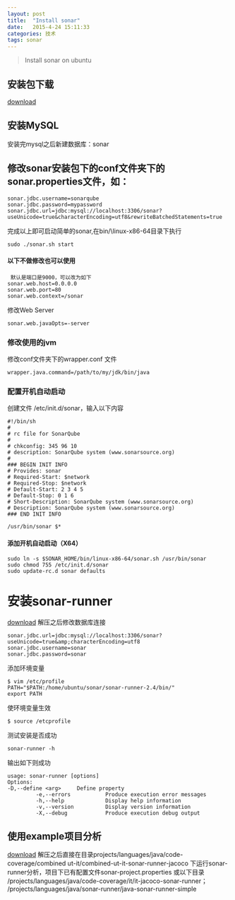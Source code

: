 ```yaml
---
layout: post
title:  "Install sonar"
date:   2015-4-24 15:11:33
categories: 技术
tags: sonar
---
```

> Install sonar on ubuntu  

## 安装包下载 
[download](http://www.sonarqube.org/downloads/)

## 安装MySQL
安装完mysql之后新建数据库：sonar

## 修改sonar安装包下的conf文件夹下的sonar.properties文件，如：
	sonar.jdbc.username=sonarqube
	sonar.jdbc.password=mypassword
	sonar.jdbc.url=jdbc:mysql://localhost:3306/sonar?useUnicode=true&characterEncoding=utf8&rewriteBatchedStatements=true

完成以上即可启动简单的sonar,在bin/\linux-x86-64目录下执行
	
	sudo ./sonar.sh start

#### 以下不做修改也可以使用

     默认是端口是9000，可以改为如下
	sonar.web.host=0.0.0.0
	sonar.web.port=80
	sonar.web.context=/sonar

修改Web Server

	sonar.web.javaOpts=-server

### 修改使用的jvm

修改conf文件夹下的wrapper.conf 文件

	wrapper.java.command=/path/to/my/jdk/bin/java

### 配置开机自动启动

创建文件 /etc/init.d/sonar，输入以下内容
	
	#!/bin/sh
	#
	# rc file for SonarQube
	#	
	# chkconfig: 345 96 10
	# description: SonarQube system (www.sonarsource.org)
	#
	### BEGIN INIT INFO
	# Provides: sonar
	# Required-Start: $network
	# Required-Stop: $network
	# Default-Start: 2 3 4 5
	# Default-Stop: 0 1 6
	# Short-Description: SonarQube system (www.sonarsource.org)
	# Description: SonarQube system (www.sonarsource.org)
	### END INIT INFO
	
	/usr/bin/sonar $*
 
#### 添加开机自动启动（X64）

	sudo ln -s $SONAR_HOME/bin/linux-x86-64/sonar.sh /usr/bin/sonar
	sudo chmod 755 /etc/init.d/sonar
	sudo update-rc.d sonar defaults

# 安装sonar-runner
[download](http://repo1.maven.org/maven2/org/codehaus/sonar/runner/sonar-runner-dist/2.4/sonar-runner-dist-2.4.zip)
解压之后修改数据库连接

	sonar.jdbc.url=jdbc:mysql://localhost:3306/sonar?useUnicode=true&amp;characterEncoding=utf8
	sonar.jdbc.username=sonar
	sonar.jdbc.password=sonar

添加环境变量

	$ vim /etc/profile
	PATH="$PATH:/home/ubuntu/sonar/sonar-runner-2.4/bin/"
	export PATH

使环境变量生效

	$ source /etcprofile

测试安装是否成功

	sonar-runner -h 

输出如下则成功

	usage: sonar-runner [options]
	Options:
 	-D,--define <arg>     Define property
             -e,--errors           Produce execution error messages
             -h,--help             Display help information
             -v,--version          Display version information
             -X,--debug            Produce execution debug output

## 使用example项目分析 

[download](https://github.com/SonarSource/sonar-examples/zipball/master)
解压之后直接在目录projects/languages/java/code-coverage/combined ut-it/combined-ut-it-sonar-runner-jacoco 下运行sonar-runner分析，项目下已有配置文件sonar-project.properties
或以下目录
 /projects/languages/java/code-coverage/it/it-jacoco-sonar-runner；
 /projects/languages/java/sonar-runner/java-sonar-runner-simple

[jekyll]:      http://jekyllrb.com
[jekyll-gh]:   https://github.com/jekyll/jekyll
[jekyll-help]: https://github.com/jekyll/jekyll-help
